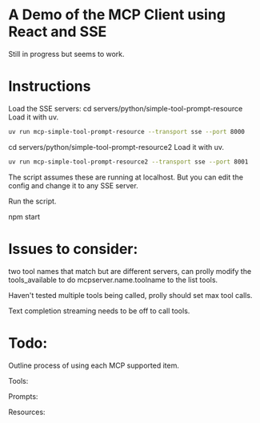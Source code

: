 # A Demo of the MCP Client using React and SSE
Still in progress but seems to work. 

# Instructions

Load the SSE servers: 
cd servers/python/simple-tool-prompt-resource
Load it with uv. 
```bash
uv run mcp-simple-tool-prompt-resource --transport sse --port 8000
```
cd servers/python/simple-tool-prompt-resource2
Load it with uv. 
```bash
uv run mcp-simple-tool-prompt-resource2 --transport sse --port 8001
```
The script assumes these are running at localhost. But you can edit the config and change it to any SSE server. 

Run the script. 

npm start


# Issues to consider: 
two tool names that match but are different servers, can prolly modify the tools_available to do mcpserver.name.toolname to the list tools. 

Haven't tested multiple tools being called, prolly should set max tool calls. 

Text completion streaming needs to be off to call tools. 

# Todo:

Outline process of using each MCP supported item. 

Tools:

Prompts:

Resources:


